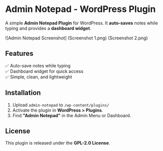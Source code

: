 # Admin Notepad - WordPress Plugin

A simple **Admin Notepad Plugin** for WordPress. It **auto-saves** notes while typing and provides a **dashboard widget**.

![Admin Notepad Screenshot] (Screenshot 1.png) (Screenshot 2.png)

## Features

✅ Auto-save notes while typing  
✅ Dashboard widget for quick access  
✅ Simple, clean, and lightweight

## Installation

1. Upload `admin-notepad` to `/wp-content/plugins/`
2. Activate the plugin in **WordPress > Plugins**.
3. Find **"Admin Notepad"** in the Admin Menu or Dashboard.

## License

This plugin is released under the **GPL-2.0 License**.
